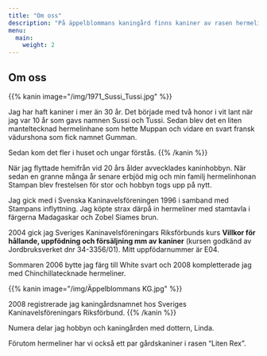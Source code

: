 ```yaml
---
title: "Om oss"
description: "På äppelblommans kaningård finns kaniner av rasen hermelin i färgerna white svart och chinchillatecknat"
menu:
  main:
    weight: 2
---
```


## Om oss

{{% kanin image="/img/1971_Sussi_Tussi.jpg" %}}

Jag har haft kaniner i mer än 30 år. Det började med två honor i vit lant när jag var 10 år som gavs namnen Sussi och Tussi. Sedan blev det en liten manteltecknad hermelinhane som hette Muppan och vidare en svart fransk vädurshona som fick namnet Gumman.

Sedan kom det fler i huset och ungar förstås.
{{% /kanin %}}

När jag flyttade hemifrån vid 20 års ålder avvecklades kaninhobbyn. När sedan en granne många år senare erbjöd mig och min familj hermelinhonan Stampan blev frestelsen för stor och hobbyn togs upp på nytt.

Jag gick med i Svenska Kaninavelsföreningen 1996 i samband med Stampans inflyttning. Jag köpte strax därpå in hermeliner med stamtavla i färgerna Madagaskar och Zobel Siames brun.

2004 gick jag Sveriges Kaninavelsföreningars Riksförbunds kurs **Villkor för hållande, uppfödning och försäljning mm av kaniner** (kursen godkänd av Jordbruksverket dnr 34-3356/01). Mitt uppfödarnummer är E04.

Sommaren 2006 bytte jag färg till White svart och 2008 kompletterade jag med Chinchillatecknade hermeliner.

{{% kanin image="/img/Äppelblommans KG.jpg" %}}

2008 registrerade jag kaningårdsnamnet hos Sveriges Kaninavelsföreningars Riksförbund.
{{% /kanin %}}

Numera delar jag hobbyn och kaningården med dottern, Linda.

Förutom hermeliner har vi också ett par gårdskaniner i rasen “Liten Rex”.
